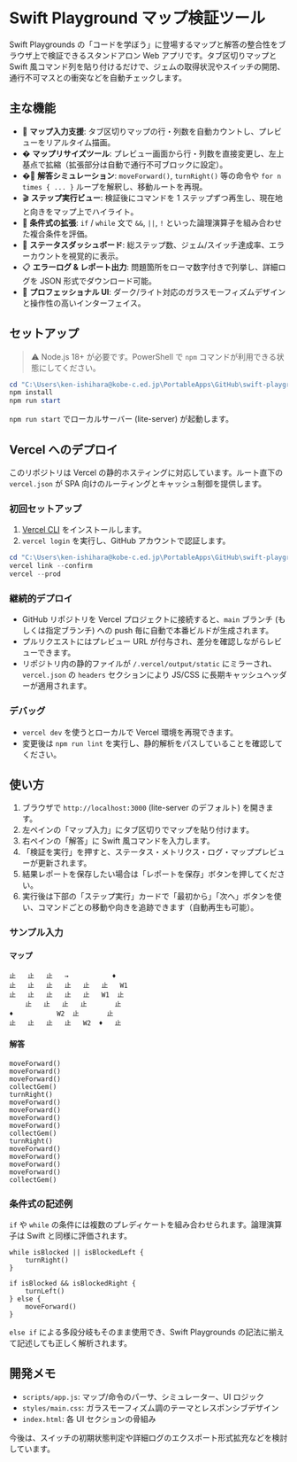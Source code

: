 # Swift Playground マップ検証ツール

Swift Playgrounds の「コードを学ぼう」に登場するマップと解答の整合性をブラウザ上で検証できるスタンドアロン Web アプリです。タブ区切りマップと Swift 風コマンド列を貼り付けるだけで、ジェムの取得状況やスイッチの開閉、通行不可マスとの衝突などを自動チェックします。

## 主な機能

- 🧭 **マップ入力支援**: タブ区切りマップの行・列数を自動カウントし、プレビューをリアルタイム描画。
- � **マップリサイズツール**: プレビュー画面から行・列数を直接変更し、左上基点で拡縮（拡張部分は自動で通行不可ブロックに設定）。
- �🧪 **解答シミュレーション**: `moveForward()`, `turnRight()` 等の命令や `for n times { ... }` ループを解釈し、移動ルートを再現。
- 🎬 **ステップ実行ビュー**: 検証後にコマンドを 1 ステップずつ再生し、現在地と向きをマップ上でハイライト。
- 🔀 **条件式の拡張**: `if` / `while` 文で `&&`, `||`, `!` といった論理演算子を組み合わせた複合条件を評価。
- 🧝 **ステータスダッシュボード**: 総ステップ数、ジェム/スイッチ達成率、エラーカウントを視覚的に表示。
- 📋 **エラーログ & レポート出力**: 問題箇所をローマ数字付きで列挙し、詳細ログを JSON 形式でダウンロード可能。
- 🎨 **プロフェッショナル UI**: ダーク/ライト対応のガラスモーフィズムデザインと操作性の高いインターフェイス。

## セットアップ

> ⚠️ Node.js 18+ が必要です。PowerShell で `npm` コマンドが利用できる状態にしてください。

```powershell
cd "C:\Users\ken-ishihara@kobe-c.ed.jp\PortableApps\GitHub\swift-playgrounds-toolkit"
npm install
npm run start
```

`npm run start` でローカルサーバー (lite-server) が起動します。

## Vercel へのデプロイ

このリポジトリは Vercel の静的ホスティングに対応しています。ルート直下の `vercel.json` が SPA 向けのルーティングとキャッシュ制御を提供します。

### 初回セットアップ

1. [Vercel CLI](https://vercel.com/cli) をインストールします。
2. `vercel login` を実行し、GitHub アカウントで認証します。

```powershell
cd "C:\Users\ken-ishihara@kobe-c.ed.jp\PortableApps\GitHub\swift-playgrounds-toolkit"
vercel link --confirm
vercel --prod
```

### 継続的デプロイ

- GitHub リポジトリを Vercel プロジェクトに接続すると、`main` ブランチ (もしくは指定ブランチ) への push 毎に自動で本番ビルドが生成されます。
- プルリクエストにはプレビュー URL が付与され、差分を確認しながらレビューできます。
- リポジトリ内の静的ファイルが `/.vercel/output/static` にミラーされ、`vercel.json` の `headers` セクションにより JS/CSS に長期キャッシュヘッダーが適用されます。

### デバッグ

- `vercel dev` を使うとローカルで Vercel 環境を再現できます。
- 変更後は `npm run lint` を実行し、静的解析をパスしていることを確認してください。
## 使い方

1. ブラウザで `http://localhost:3000` (lite-server のデフォルト) を開きます。
2. 左ペインの「マップ入力」にタブ区切りでマップを貼り付けます。
3. 右ペインの「解答」に Swift 風コマンドを入力します。
4. 「検証を実行」を押すと、ステータス・メトリクス・ログ・マッププレビューが更新されます。
5. 結果レポートを保存したい場合は「レポートを保存」ボタンを押してください。
6. 実行後は下部の「ステップ実行」カードで「最初から」「次へ」ボタンを使い、コマンドごとの移動や向きを追跡できます（自動再生も可能）。

### サンプル入力

#### マップ

```
止	止	止	→			♦
止	止	止	止	止	止	W1
止	止	止	止	止	W1	止
	止	止	止	止		止
♦			W2	止		止
止	止	止	止	W2	♦	止
```

#### 解答

```
moveForward()
moveForward()
moveForward()
collectGem()
turnRight()
moveForward()
moveForward()
moveForward()
moveForward()
collectGem()
turnRight()
moveForward()
moveForward()
moveForward()
moveForward()
collectGem()
```

### 条件式の記述例

`if` や `while` の条件には複数のプレディケートを組み合わせられます。論理演算子は Swift と同様に評価されます。

```
while isBlocked || isBlockedLeft {
	turnRight()
}

if isBlocked && isBlockedRight {
	turnLeft()
} else {
	moveForward()
}
```

`else if` による多段分岐もそのまま使用でき、Swift Playgrounds の記法に揃えて記述しても正しく解析されます。

## 開発メモ

- `scripts/app.js`: マップ/命令のパーサ、シミュレーター、UI ロジック
- `styles/main.css`: ガラスモーフィズム調のテーマとレスポンシブデザイン
- `index.html`: 各 UI セクションの骨組み

今後は、スイッチの初期状態判定や詳細ログのエクスポート形式拡充などを検討しています。

